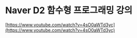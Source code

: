 # Naver D2 함수형 프로그래밍 강의

[https://www.youtube.com/watch?v=4sO0aWTd3yc](https://www.youtube.com/watch?v=4sO0aWTd3yc)

